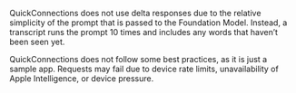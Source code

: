 QuickConnections does not use delta responses due to the relative simplicity of the prompt that is passed to the Foundation Model. Instead, a transcript runs the prompt 10 times and includes any words that haven’t been seen yet.

QuickConnections does not follow some best practices, as it is just a sample app. Requests may fail due to device rate limits, unavailability of Apple Intelligence, or device pressure.
